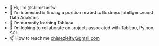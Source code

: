 - 👋 Hi, I’m @chimezieifw
- 👀 I’m interested in finding a position related to Business Intelligence and Data Analytics
- 🌱 I’m currently learning Tableau
- 💞️ I’m looking to collaborate on projects associated with Tableau, Python, SQL
- 📫 How to reach me chimezieifw@gmail.com

<!---
chimezieifw/chimezieifw is a ✨ special ✨ repository because its `README.md` (this file) appears on your GitHub profile.
You can click the Preview link to take a look at your changes.
--->
